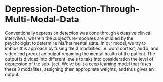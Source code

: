 # Depression-Detection-Through-Multi-Modal-Data

Conventionally depression detection was done through extensive clinical interviews, wherein the subject’s re-
sponses are studied by the psychologist to determine his/her mental state. In our model, we try to imbibe this approach
by fusing the 3 modalities i.e. word context, audio, and video and predict an output regarding the mental health of
the patient. The output is divided into different levels to take into consideration the level of depression of the sub-
ject. We’ve built a deep learning model that fuses these 3 modalities, assigning them appropriate weights, and thus
gives an output.
